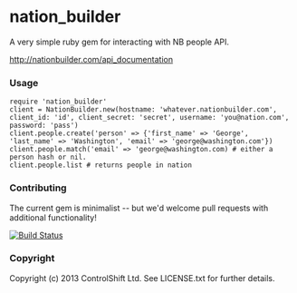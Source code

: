 # nation_builder

A very simple ruby gem for interacting with NB people API. 

http://nationbuilder.com/api_documentation

### Usage

```
require 'nation_builder'
client = NationBuilder.new(hostname: 'whatever.nationbuilder.com', client_id: 'id', client_secret: 'secret', username: 'you@nation.com', password: 'pass')
client.people.create('person' => {'first_name' => 'George', 'last_name' => 'Washington', 'email' => 'george@washington.com'})
client.people.match('email' => 'george@washington.com) # either a person hash or nil. 
client.people.list # returns people in nation
```

### Contributing 

The current gem is minimalist -- but we'd welcome pull requests with additional functionality!

[![Build Status](https://travis-ci.org/controlshift/nation_builder.png?branch=master)](https://travis-ci.org/controlshift/nation_builder)

### Copyright

Copyright (c) 2013 ControlShift Ltd. See LICENSE.txt for
further details.

